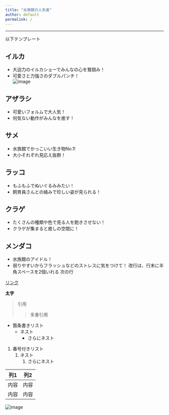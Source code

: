 ```yaml
---
title: "水族館の人気者"
author: default
permalink: /
---
```







---

以下テンプレート

## イルカ
- 大迫力のイルカショーでみんなの心を鷲掴み！
- 可愛さと力強さのダブルパンチ！  
![image](https://marineworld.hiyoriyama.co.jp/images/2021/10/acc01-02-480x360.jpg)
## アザラシ
- 可愛いフォルムで大人気！
- 何気ない動作がみんなを癒す！
## サメ 
- 水族館でかっこいい生き物No.1!
- 大小それぞれ見応え抜群！
## ラッコ
- もふもふでぬいぐるみみたい！
- 飼育員さんとの絡みで珍しい姿が見られる！
## クラゲ
- たくさんの種類や色で見る人を飽きさせない！
- クラゲが集まると癒しの空間に！
## メンダコ
- 水族館のアイドル！
- 弱りやすいからフラッシュなどのストレスに気をつけて！
改行は、行末に半角スペースを2個いれる
次の行

[リンク](https://www.google.co.jp/)

**太字**

> 引用
>> 多重引用


- 箇条書きリスト
  - ネスト
    - さらにネスト


1. 番号付きリスト
   1. ネスト
      1. さらにネスト


| 列1  | 列2  |
|-----|-----|
| 内容  | 内容  |
| 内容  | 内容  |

![image](/GHPages_WebSite/assets/images/logo-150.png)
